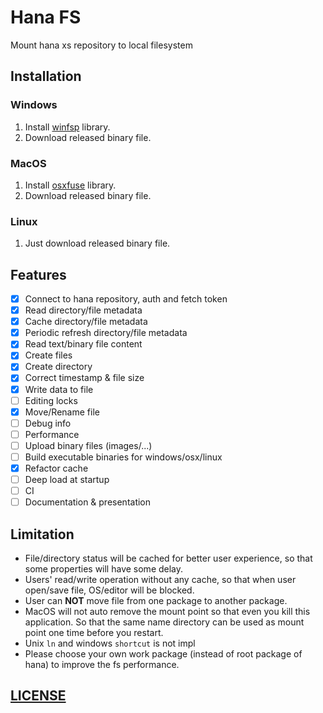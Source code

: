 # Hana FS

Mount hana xs repository to local filesystem

## Installation

### Windows

1. Install [winfsp](https://github.com/billziss-gh/winfsp) library.
1. Download released binary file.

### MacOS

1. Install [osxfuse](https://osxfuse.github.io/) library.
1. Download released binary file.

### Linux

1. Just download released binary file.

## Features

* [x] Connect to hana repository, auth and fetch token
* [x] Read directory/file metadata
* [x] Cache directory/file metadata
* [x] Periodic refresh directory/file metadata
* [x] Read text/binary file content
* [x] Create files
* [x] Create directory
* [x] Correct timestamp & file size
* [x] Write data to file
* [ ] Editing locks
* [x] Move/Rename file
* [ ] Debug info
* [ ] Performance
* [ ] Upload binary files (images/...)
* [ ] Build executable binaries for windows/osx/linux
* [x] Refactor cache
* [ ] Deep load at startup
* [ ] CI
* [ ] Documentation & presentation

## Limitation

* File/directory status will be cached for better user experience, so that some properties will have some delay.
* Users' read/write operation without any cache, so that when user open/save file, OS/editor will be blocked. 
* User can **NOT** move file from one package to another package. 
* MacOS will not auto remove the mount point so that even you kill this application. So that the same name directory can be used as mount point one time before you restart.
* Unix `ln` and windows `shortcut` is not impl
* Please choose your own work package (instead of root package of hana) to improve the fs performance.

## [LICENSE](./LICENSE)

